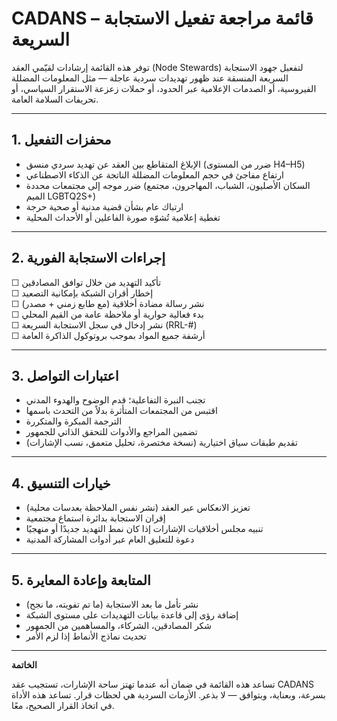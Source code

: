 # CADANS – قائمة مراجعة تفعيل الاستجابة السريعة

توفر هذه القائمة إرشادات لقيّمي العقد (Node Stewards) لتفعيل جهود الاستجابة السريعة المنسقة عند ظهور تهديدات سردية عاجلة — مثل المعلومات المضللة الفيروسية، أو الصدمات الإعلامية عبر الحدود، أو حملات زعزعة الاستقرار السياسي، أو تحريفات السلامة العامة.

---

## 1. محفزات التفعيل

- الإبلاغ المتقاطع بين العقد عن تهديد سردي منسق (ضرر من المستوى H4–H5)  
- ارتفاع مفاجئ في حجم المعلومات المضللة الناتجة عن الذكاء الاصطناعي  
- ضرر موجه إلى مجتمعات محددة (السكان الأصليون، الشباب، المهاجرون، مجتمع الميم LGBTQ2S+)  
- ارتباك عام بشأن قضية مدنية أو صحية حرجة  
- تغطية إعلامية تُشوّه صورة الفاعلين أو الأحداث المحلية  

---

## 2. إجراءات الاستجابة الفورية

☐ تأكيد التهديد من خلال توافق المصادقين  
☐ إخطار أقران الشبكة بإمكانية التصعيد  
☐ نشر رسالة مضادة أخلاقية (مع طابع زمني + مصدر)  
☐ بدء فعالية حوارية أو ملاحظة عامة من القيم المحلي  
☐ نشر إدخال في سجل الاستجابة السريعة (RRL-#)  
☐ أرشفة جميع المواد بموجب بروتوكول الذاكرة العامة  

---

## 3. اعتبارات التواصل

- تجنب النبرة التفاعلية؛ قدم الوضوح والهدوء المدني  
- اقتبس من المجتمعات المتأثرة بدلاً من التحدث باسمها  
- الترجمة المبكرة والمتكررة  
- تضمين المراجع والأدوات للتحقق الذاتي للجمهور  
- تقديم طبقات سياق اختيارية (نسخة مختصرة، تحليل متعمق، نسب الإشارات)  

---

## 4. خيارات التنسيق

- تعزيز الانعكاس عبر العقد (نشر نفس الملاحظة بعدسات محلية)  
- إقران الاستجابة بدائرة استماع مجتمعية  
- تنبيه مجلس أخلاقيات الإشارات إذا كان نمط التهديد جديدًا أو منهجيًا  
- دعوة للتعليق العام عبر أدوات المشاركة المدنية  

---

## 5. المتابعة وإعادة المعايرة

- نشر تأمل ما بعد الاستجابة (ما تم تفويته، ما نجح)  
- إضافة رؤى إلى قاعدة بيانات التهديدات على مستوى الشبكة  
- شكر المصادقين، الشركاء، والمساهمين من الجمهور  
- تحديث نماذج الأنماط إذا لزم الأمر  

---

**الخاتمة**

تساعد هذه القائمة في ضمان أنه عندما تهتز ساحة الإشارات، تستجيب عقد CADANS بسرعة، وبعناية، وبتوافق — لا بذعر. الأزمات السردية هي لحظات قرار. تساعد هذه الأداة في اتخاذ القرار الصحيح، معًا.
